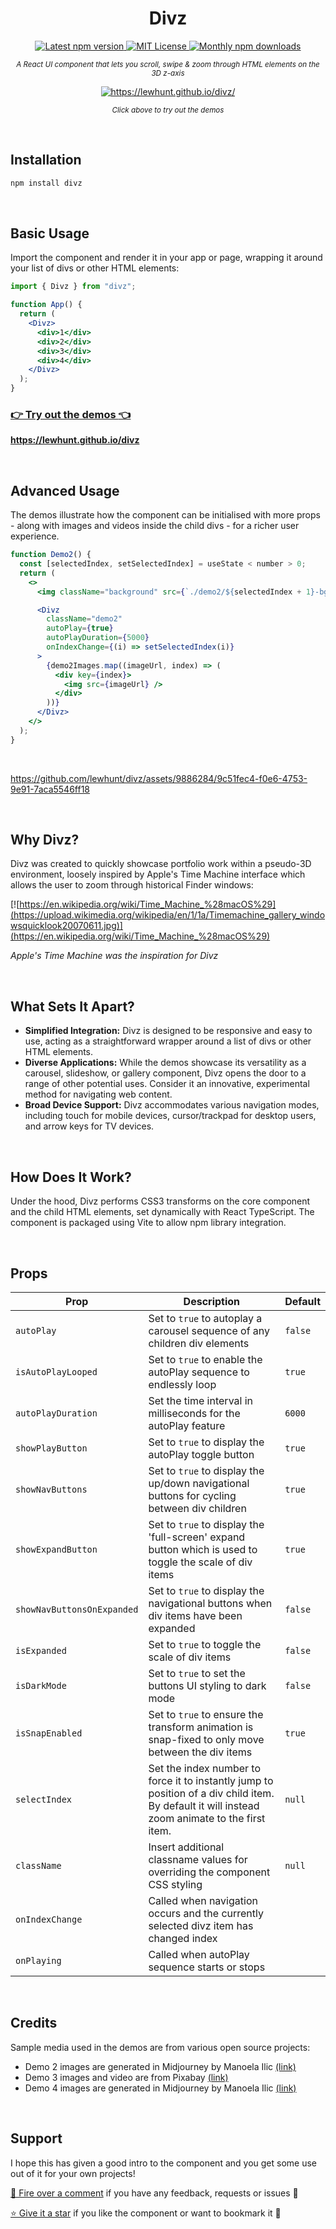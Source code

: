 <h1 align='center'>
  Divz
</h1>
<p align='center'>
  <a href='https://www.npmjs.com/package/divz'>
    <img src='https://img.shields.io/npm/v/divz.svg' alt='Latest npm version'>
  </a>
    <a href='https://github.com/lewhunt/divz/blob/main/LICENSE'>
    <img src='https://img.shields.io/badge/License-MIT-yellow.svg' alt='MIT License'>
  </a>
    <a href='https://www.npmjs.com/package/divz'>
    <img src='https://img.shields.io/npm/dm/divz.svg' alt='Monthly npm downloads'>
  </a>
</p>

<p align='center'><i><small>
A React UI component that lets you scroll, swipe & zoom through HTML elements on the 3D z-axis</small></i></p>

<p dir="auto" align='center'><a href="https://lewhunt.github.io/divz/" rel="nofollow"><img  align='center' src="https://lewhunt.github.io/assets/readme/divz-demo1.gif" alt="https://lewhunt.github.io/divz/"></a></p>

<p align='center'><i><small>
Click above to try out the demos</small></i></p>

<br/>

## Installation

```bash
npm install divz
```

<br/>

## Basic Usage

Import the component and render it in your app or page, wrapping it around your list of divs or other HTML elements:

```jsx
import { Divz } from "divz";

function App() {
  return (
    <Divz>
      <div>1</div>
      <div>2</div>
      <div>3</div>
      <div>4</div>
    </Divz>
  );
}
```

### [:point_right: Try out the demos :point_left:](https://lewhunt.github.io/divz/)

**https://lewhunt.github.io/divz**

<br/>

## Advanced Usage

The demos illustrate how the component can be initialised with more props - along with images and videos inside the child divs - for a richer user experience.

```jsx
function Demo2() {
  const [selectedIndex, setSelectedIndex] = useState < number > 0;
  return (
    <>
      <img className="background" src={`./demo2/${selectedIndex + 1}-bg.jpg`} />

      <Divz
        className="demo2"
        autoPlay={true}
        autoPlayDuration={5000}
        onIndexChange={(i) => setSelectedIndex(i)}
      >
        {demo2Images.map((imageUrl, index) => (
          <div key={index}>
            <img src={imageUrl} />
          </div>
        ))}
      </Divz>
    </>
  );
}
```

<br/>

https://github.com/lewhunt/divz/assets/9886284/9c51fec4-f0e6-4753-9e91-7aca5546ff18

<br/>

## Why Divz?

Divz was created to quickly showcase portfolio work within a pseudo-3D environment, loosely inspired by Apple's Time Machine interface which allows the user to zoom through historical Finder windows:

[![https://en.wikipedia.org/wiki/Time_Machine_%28macOS%29](https://upload.wikimedia.org/wikipedia/en/1/1a/Timemachine_gallery_windowsquicklook20070611.jpg)](https://en.wikipedia.org/wiki/Time_Machine_%28macOS%29)

<p><i>Apple's Time Machine was the inspiration for Divz</i></p>

<br/>
  
## What Sets It Apart?

- <b>Simplified Integration:</b> Divz is designed to be responsive and easy to use, acting as a straightforward wrapper around a list of divs or other HTML elements.
- <b>Diverse Applications:</b> While the demos showcase its versatility as a carousel, slideshow, or gallery component, Divz opens the door to a range of other potential uses. Consider it an innovative, experimental method for navigating web content.
- <b>Broad Device Support:</b> Divz accommodates various navigation modes, including touch for mobile devices, cursor/trackpad for desktop users, and arrow keys for TV devices.

<br/>

## How Does It Work?

Under the hood, Divz performs CSS3 transforms on the core component and the child HTML elements, set dynamically with React TypeScript. The component is packaged using Vite to allow npm library integration.

<br/>

## Props

| Prop                       | Description                                                                                                                                    | Default |
| -------------------------- | ---------------------------------------------------------------------------------------------------------------------------------------------- | ------- |
| `autoPlay`                 | Set to `true` to autoplay a carousel sequence of any children div elements                                                                     | `false` |
| `isAutoPlayLooped`         | Set to `true` to enable the autoPlay sequence to endlessly loop                                                                                | `true`  |
| `autoPlayDuration`         | Set the time interval in milliseconds for the autoPlay feature                                                                                 | `6000`  |
| `showPlayButton`           | Set to `true` to display the autoPlay toggle button                                                                                            | `true`  |
| `showNavButtons`           | Set to `true` to display the up/down navigational buttons for cycling between div children                                                     | `true`  |
| `showExpandButton`         | Set to `true` to display the 'full-screen' expand button which is used to toggle the scale of div items                                        | `true`  |
| `showNavButtonsOnExpanded` | Set to `true` to display the navigational buttons when div items have been expanded                                                            | `false` |
| `isExpanded`               | Set to `true` to toggle the scale of div items                                                                                                 | `false` |
| `isDarkMode`               | Set to `true` to set the buttons UI styling to dark mode                                                                                       | `false` |
| `isSnapEnabled`            | Set to `true` to ensure the transform animation is snap-fixed to only move between the div items                                               | `true`  |
| `selectIndex`              | Set the index number to force it to instantly jump to position of a div child item. By default it will instead zoom animate to the first item. | `null`  |
| `className`                | Insert additional classname values for overriding the component CSS styling                                                                    | `null`  |
| `onIndexChange`            | Called when navigation occurs and the currently selected divz item has changed index                                                           |         |
| `onPlaying`                | Called when autoPlay sequence starts or stops                                                                                                  |         |

<br/>

## Credits

Sample media used in the demos are from various open source projects:

- Demo 2 images are generated in Midjourney by Manoela Ilic [(link)](https://github.com/codrops/LayersAnimation/)
- Demo 3 images and video are from Pixabay [(link)](https://pixabay.com/)
- Demo 4 images are generated in Midjourney by Manoela Ilic [(link)](https://github.com/codrops/GridItemHoverEffect/)

<br/>

## Support

I hope this has given a good intro to the component and you get some use out of it for your own projects!

[💬 Fire over a comment](https://github.com/lewhunt/divz/issues) if you have any feedback, requests or issues 🐛

[⭐ Give it a star](https://github.com/lewhunt/divz) if you like the component or want to bookmark it 🙏
